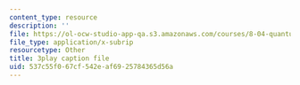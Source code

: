 ```yaml
---
content_type: resource
description: ''
file: https://ol-ocw-studio-app-qa.s3.amazonaws.com/courses/8-04-quantum-physics-i-spring-2013/537c55f067cf542eaf6925784365d56a_cFPnLqEms5k.vtt
file_type: application/x-subrip
resourcetype: Other
title: 3play caption file
uid: 537c55f0-67cf-542e-af69-25784365d56a
---
```

